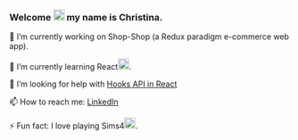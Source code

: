 ### Welcome <img height="20" width="20" src="https://user-images.githubusercontent.com/76018424/130496027-cd7b5055-ff1d-4679-a746-fc60eb26ea4a.png" /> my name is Christina. 


 🔭 I’m currently working on Shop-Shop (a Redux paradigm e-commerce web app).
 
 🌱 I’m currently learning React<img height="20" width="20" src="https://user-images.githubusercontent.com/76018424/130494343-128d575a-dec8-4263-a516-cad3305b4e58.png" />.
 
 🤔 I’m looking for help with [Hooks API in React](https://reactjs.org/docs/hooks-reference.html)
 
 📫 How to reach me: [LinkedIn](linkedin.com/in/christina-pagan-19889b1aa)
 
 ⚡ Fun fact: I love playing Sims4<img height="20" width="20" src="https://user-images.githubusercontent.com/76018424/130495117-a2ad4f36-f255-4986-87f1-b989dff32827.gif" />.
 

<!--
- 👯 I’m looking to collaborate on ...
- 🤔 I’m looking for help with ...
- 💬 Ask me about ...
- 📫 How to reach me: ...
- 😄 Pronouns: ...
- ⚡ Fun fact: ...
-->

